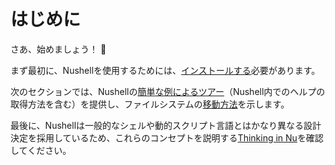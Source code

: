 # はじめに

さあ、始めましょう！ 🐘

まず最初に、Nushellを使用するためには、[インストールする](installation.md)必要があります。

次のセクションでは、Nushellの[簡単な例によるツアー](quick_tour.md)（Nushell内でのヘルプの取得方法を含む）を提供し、ファイルシステムの[移動方法](moving_around.md)を示します。

最後に、Nushellは一般的なシェルや動的スクリプト言語とはかなり異なる設計決定を採用しているため、これらのコンセプトを説明する[Thinking in Nu](/book/thinking_in_nu.md)を確認してください。
